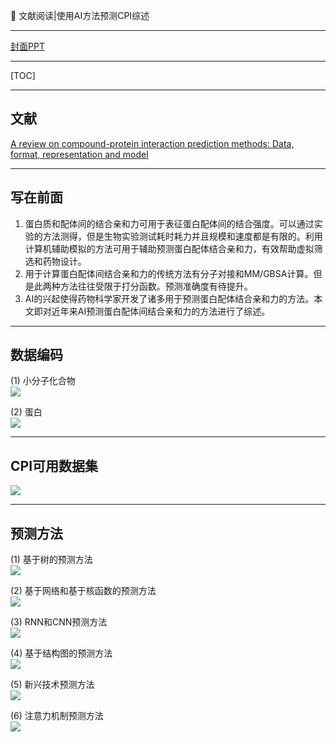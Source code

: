👏 文献阅读|使用AI方法预测CPI综述

---
[封面PPT](../PPT/文献阅读使用AI方法预测CPI综述.pptx)

---
[TOC]

---
## 文献
[A review on compound-protein interaction prediction methods: Data, format, representation and model](https://doi.org/10.1016/j.csbj.2021.03.004)

---
## 写在前面
1. 蛋白质和配体间的结合亲和力可用于表征蛋白配体间的结合强度。可以通过实验的方法测得，但是生物实验测试耗时耗力并且规模和速度都是有限的。利用计算机辅助模拟的方法可用于辅助预测蛋白配体结合亲和力，有效帮助虚拟筛选和药物设计。  
2. 用于计算蛋白配体间结合亲和力的传统方法有分子对接和MM/GBSA计算。但是此两种方法往往受限于打分函数。预测准确度有待提升。  
3. AI的兴起使得药物科学家开发了诸多用于预测蛋白配体结合亲和力的方法。本文即对近年来AI预测蛋白配体间结合亲和力的方法进行了综述。

---
## 数据编码
(1) 小分子化合物  
![](文献阅读使用AI方法预测CPI综述/文献阅读使用AI方法预测CPI综述0.png)

(2) 蛋白  
![](文献阅读使用AI方法预测CPI综述/文献阅读使用AI方法预测CPI综述1.png)

---
## CPI可用数据集
![](文献阅读使用AI方法预测CPI综述/文献阅读使用AI方法预测CPI综述2.png)

---
## 预测方法
(1) 基于树的预测方法  
![](文献阅读使用AI方法预测CPI综述/文献阅读使用AI方法预测CPI综述3.png)

(2) 基于网络和基于核函数的预测方法  
![](文献阅读使用AI方法预测CPI综述/文献阅读使用AI方法预测CPI综述4.png)

(3) RNN和CNN预测方法  
![](文献阅读使用AI方法预测CPI综述/文献阅读使用AI方法预测CPI综述5.png)

(4) 基于结构图的预测方法  
![](文献阅读使用AI方法预测CPI综述/文献阅读使用AI方法预测CPI综述6.png)

(5) 新兴技术预测方法  
![](文献阅读使用AI方法预测CPI综述/文献阅读使用AI方法预测CPI综述7.png)

(6) 注意力机制预测方法  
![](文献阅读使用AI方法预测CPI综述/文献阅读使用AI方法预测CPI综述8.png)